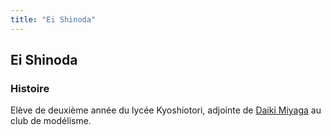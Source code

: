```yaml
---
title: "Ei Shinoda"
---
```


Ei Shinoda
----------







### Histoire


Elève de deuxième année du lycée Kyoshiotori, adjointe de [Daiki Miyaga](gbf/gundam-build-fighters-try/daiki-miyaga.html) au club de modélisme.


